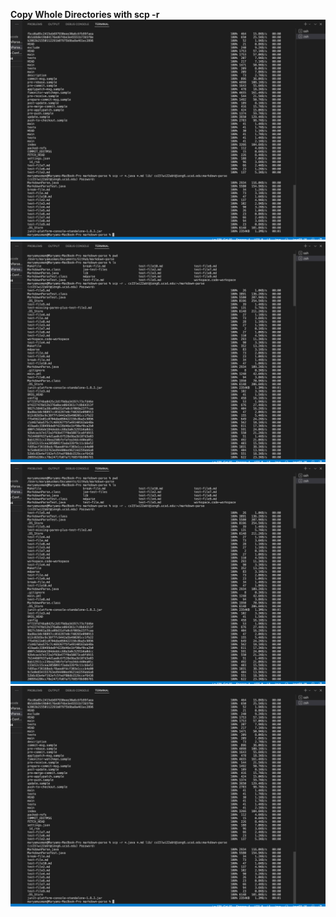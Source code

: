 **Copy Whole Directories with scp -r**
![Image](new.png) 
![Image](new3.png)
![Image](new4.png)
![Image](new5.png)

